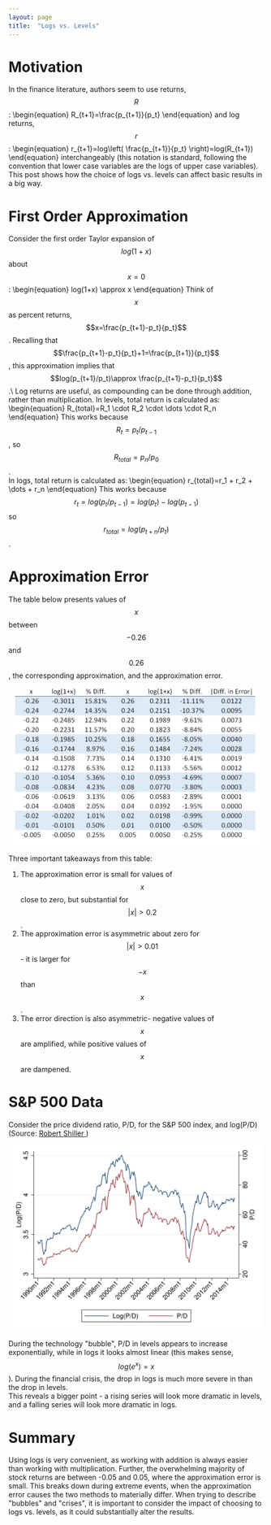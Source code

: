 ```yaml
---
layout: page
title:  "Logs vs. Levels"
---
```


# Motivation

In the finance literature, authors seem to use returns, $$R$$:
\begin{equation}
R_{t+1}=\frac{p_{t+1}}{p_t}
\end{equation}
and log returns, $$r$$:
\begin{equation}
r_{t+1}=log\left( \frac{p_{t+1}}{p_t} \right)=log(R_{t+1})
\end{equation}
interchangeably (this notation is standard, following the convention that lower case variables are the logs of upper case variables).  This post shows how the choice of logs vs. levels can affect basic results in a big way.

# First Order Approximation

Consider the first order Taylor expansion of $$log(1+x)$$ about $$x=0$$:
\begin{equation}
log(1+x) \approx x
\end{equation}
Think of $$x$$ as percent returns, $$x=\frac{p_{t+1}-p_t}{p_t}$$. Recalling that  $$\frac{p_{t+1}-p_t}{p_t}+1=\frac{p_{t+1}}{p_t}$$, this approximation implies that $$log(p_{t+1}/p_t)\approx \frac{p_{t+1}-p_t}{p_t}$$.\\
Log returns are useful, as compounding can be done through addition, rather than multiplication.  In levels, total return is calculated as:
\begin{equation}
R_{total}=R_1 \cdot R_2 \cdot  \dots \cdot R_n
\end{equation}
This works because $$R_{t}=p_{t}/p_{t-1}$$, so $$R_{total}=p_{n}/p_{0}$$. <br />
In logs, total return is calculated as:
\begin{equation}
r_{total}=r_1 + r_2 + \dots + r_n
\end{equation}
This works because $$r_{t}=log(p_t/p_{t-1})=log(p_t)-log(p_{t-1})$$ so $$r_{total}=log(p_{t+n}/p_t)$$. <br />

# Approximation Error

The table below presents values of $$x$$ between $$-0.26$$ and $$0.26$$, the corresponding approximation, and the approximation error.

![logleveltable](/Post_Images/7_15_2016/logleveltable.png)


Three important takeaways from this table: <br />
1) The approximation error is small for values of $$x$$ close to zero, but substantial for $$|x|>0.2$$. <br />
2)  The approximation error is asymmetric about zero for $$|x|>0.01$$ - it is larger for $$-x$$ than $$x$$.  <br />
3)  The error direction is also asymmetric- negative values of $$x$$ are amplified, while positive values of $$x$$ are dampened. <br />

# S&P 500 Data

Consider the price dividend ratio, P/D, for the S&P 500 index, and log(P/D) (Source: <a href="http://www.econ.yale.edu/~shiller/data.htm"> Robert Shiller </a> )

![loglevel](/Post_Images/7_15_2016/pdlpdpath.png)

During the technology "bubble", P/D in levels appears to increase exponentially, while in logs it looks almost linear (this makes sense, $$log(e^x)=x$$).  During the financial crisis, the drop in logs is much more severe in than the drop in levels. <br />
This reveals a bigger point - a rising series will look more dramatic in levels, and a falling series will look more dramatic in logs.

# Summary

Using logs is very convenient, as working with addition is always easier than working with multiplication.  Further, the overwhelming majority of stock returns are between -0.05 and 0.05, where the approximation error is small.  This breaks down during extreme events,  when the approximation error causes the two methods to materially differ.  When trying to describe "bubbles" and "crises", it is important to consider the impact of choosing to logs vs. levels, as it could substantially alter the results.